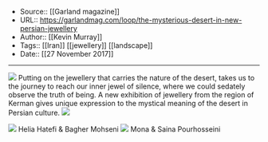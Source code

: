 ﻿
  * Source:: [[Garland magazine]]
  * URL:: https://garlandmag.com/loop/the-mysterious-desert-in-new-persian-jewellery
  * Author:: [[Kevin Murray]]
  * Tags:: [[Iran]] [[jewellery]] [[landscape]]
  * Date:: [[27 November 2017]]


* * *
[![](http://garlandmag.com/wp-content/uploads/2017/11/poster-1024x1024.jpg)](http://garlandmag.com/wp-content/uploads/2017/11/poster.jpg)
Putting on the jewellery that carries the nature of the desert, takes us to the journey to reach our inner jewel of silence, where we could sedately observe the truth of being.
A new exhibition of jewellery from the region of Kerman gives unique expression to the mystical meaning of the desert in Persian culture.
[![](http://garlandmag.com/wp-content/uploads/2017/11/statement-The-desert-1024x1024.jpg)](http://garlandmag.com/wp-content/uploads/2017/11/statement-The-desert.jpg)
 
[![](http://garlandmag.com/wp-content/uploads/2017/11/Helia-Hatefi-bagher-Mohseni-4-1024x685.jpg)](http://garlandmag.com/wp-content/uploads/2017/11/Helia-Hatefi-bagher-Mohseni-4.jpg)
Helia Hatefi & Bagher Mohseni
[![](http://garlandmag.com/wp-content/uploads/2017/11/Mona-Saina-pourhosseini-1-1024x1024.jpg)](http://garlandmag.com/wp-content/uploads/2017/11/Mona-Saina-pourhosseini-1.jpg)
Mona & Saina Pourhosseini
